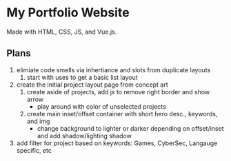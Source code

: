 # My Portfolio Website

Made with HTML, CSS, JS, and Vue.js.

## Plans

1. elimiate code smells via inhertiance and slots from duplicate layouts
    1. start with uses to get a basic list layout
2. create the initial project layout page from concept art
    1. create aside of projects, add js to remove right border and show arrow
        - play around with color of unselected projects
    2. create main inset/offset container with short hero desc., keywords, and img
        - change background to lighter or darker depending on offset/inset and add shadow/lighting shadow
3. add filter for project based on keywords: Games, CyberSec, Langauge specific, etc
